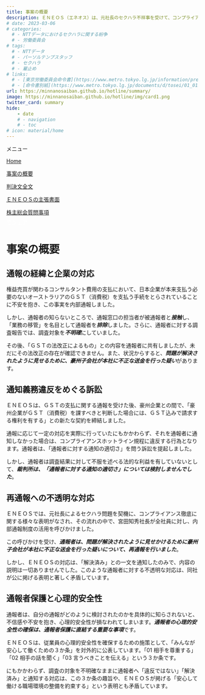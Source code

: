 ```yaml
---
title: 事案の概要
description: ＥＮＥＯＳ（エネオス）は、元社長のセクハラ不祥事を受けて、コンプライアンス徹底を表明しておりますが、通報窓口における対応には問題があるといえます。内部通報制度をめぐる訴訟について、山田悠一郎裁判官・坂巻陽士裁判官の判決文を通じて、公益通報に関する問題を検証していきます。
# date: 2023-03-06
# categories:
  # - NTTデータにおけるセクハラに関する紛争
  # - 労働委員会
# tags:
  # - NTTデータ
  # - パーソルテンプスタッフ
  # - セクハラ
  # - 雇止め
# links:
  # - [東京労働委員会命令書](https://www.metro.tokyo.lg.jp/information/press/2024/03/2024030701)
  # - [命令書別紙](https://www.metro.tokyo.lg.jp/documents/d/tosei/01_01b_02)
url: https://minnanosaiban.github.io/hotline/summary/
image: https://minnanosaiban.github.io/hotline/img/card1.png
twitter_card: summary
hide:
    - date
    # - navigation
    # - toc
# icon: material/home
---
```


<div class="hamburger" onclick="toggleMenu()"> <i class="fa-solid fa-bars"></i> メニュー</div>
<div id="mobileMenu" class="mobile-menu">
  <p class="mobile small doc pad1">
    <i class="fa-solid fa-house"></i> <a href="https://minnanosaiban.github.io/hotline/" class="arrow-link-small">Home</a>
  </p>
  <p class="mobile small doc pad1">
    <i class="bi bi-chevron-compact-right"></i>
    <a href="https://minnanosaiban.github.io/hotline/summary/" class="arrow-link-small">事案の概要</a>
  </p>
  <p class="mobile small doc pad1">
    <i class="bi bi-chevron-compact-right"></i>
    <a href="https://minnanosaiban.github.io/hotline/judgment/" class="arrow-link-small">判決文全文</a>
  </p>
  <p class="mobile small doc pad1">
    <i class="bi bi-chevron-compact-right"></i>
    <a href="https://minnanosaiban.github.io/hotline/argument/" class="arrow-link-small">ＥＮＥＯＳの主張書面</a>
  </p>
  <p class="mobile small doc pad1" style="margin-bottom: 0.4rem !important;">
    <i class="bi bi-chevron-compact-right"></i>
    <a href="https://minnanosaiban.github.io/hotline/summary/agm/" class="arrow-link-small">株主総会質問事項</a>
  </p>
</div>

<p style="margin: 0;">
  <a href="https://twitter.com/share?url=https://minnanosaiban.github.io/hotline/summary/ &text=事案の概要 - ＥＮＥＯＳの内部通報制度に関する訴訟について"
     target="_blank" class="x-share" style="color: #FFFFFF;">
    <i class="fa-brands fa-x-twitter"></i> でシェア
  </a>
</p>

# 事案の概要

## 通報の経緯と企業の対応
権益売買が関わるコンサルタント費用の支払において、日本企業が本来支払う必要のないオーストラリアのＧＳＴ（消費税）を支払う手続をとらされていることに不安を抱き、この事実を内部通報しました。

しかし、通報者の知らないところで、通報窓口の担当者が被通報者と***接触***し、「業務の移管」を名目として通報者を***排除***しました。さらに、通報者に対する調査報告では、調査対象を***不明確***にしていました。

その後、「ＧＳＴの法改正によるもの」との内容を通報者に共有しましたが、未だにその法改正の存在が確認できません。また、状況からすると、***問題が解決されたように見せるために、豪州子会社が本社に不正な送金を行った疑い***があります。

## 通知義務違反をめぐる訴訟
ＥＮＥＯＳは、ＧＳＴの支払に関する通報を受けた後、豪州企業との間で、「豪州企業がＧＳＴ（消費税）を課すべきと判断した場合には、ＧＳＴ込みで請求する権利を有する」との新たな契約を締結しました。

通報に応じて一定の対応を実際に行っていたにもかかわらず、それを通報者に通知しなかった場合は、コンプライアンスホットライン規程に違反する行為となります。通報者は、「通報者に対する通知の適切さ」を問う訴訟を提起しました。

しかし、通報者は調査結果に対して不服を述べる法的な利益を有していないとして、***裁判所は、「通報者に対する通知の適切さ」については検討しませんでした***。

## 再通報への不透明な対応
ＥＮＥＯＳでは、元社長によるセクハラ問題を契機に、コンプライアンス徹底に関する様々な表明がなされ、その流れの中で、宮田知秀社長が全社員に対し、内部通報制度の活用を呼びかけました。

この呼びかけを受け、***通報者は、問題が解決されたように見せかけるために豪州子会社が本社に不正な送金を行った疑いについて、再通報を行いました***。

しかし、ＥＮＥＯＳの対応は、「解決済み」との一文を通知したのみで、内容の説明は一切ありませんでした。このような通報者に対する不透明な対応は、同社が公に掲げる表明と著しく矛盾しています。

## 通報者保護と心理的安全性
通報者は、自分の通報がどのように検討されたのかを具体的に知らされないと、不信感や不安を抱き、心理的安全性が損なわれてしまいます。***通報者の心理的安全性の確保は、通報者保護に直結する重要な事項***です。

ＥＮＥＯＳは、従業員の心理的安全性を確保するための施策として、「みんなが安心して働くための３か条」を対外的に公表しています。「01 相手を尊重する」「02 相手の話を聞く」「03 言うべきことを伝える」という３か条です。

にもかかわらず、調査の対象を不明確なままに通報者へ「違反ではない」「解決済み」と通知する対応は、この３か条の趣旨や、ＥＮＥＯＳが掲げる「安心して働ける職場環境の整備を約束する」という表明とも矛盾しています。